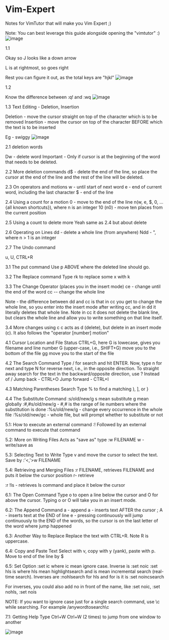 # Vim-Expert
Notes for VimTutor that will make you Vim Expert ;)


Note: You can best leverage this guide alongside opening the "vimtutor" :)
![image](https://github.com/nandishofficial/Vim-Expert/assets/70503042/ae457645-5998-449f-83de-b9c173dce074)


1.1

Okay so J looks like a down arrow

L is at rightmost, so goes right

Rest you can figure it out, as the total keys are "hjkl"
![image](https://github.com/nandishofficial/Vim-Expert/assets/70503042/1b920208-67e6-4865-9331-8a5ad1a6175c)


1.2

Know the difference between :q!<ENTER> and :wq
![image](https://github.com/nandishofficial/Vim-Expert/assets/70503042/43f633c0-a4ca-41c2-8387-328a5190fb3d)


1.3 Text Editing - Deletion, Insertion

Deletion - move the cursor straight on top of the character which is to be removed
Insertion - move the cursor on top of the character BEFORE which the text is to be inserted

Eg - swiggy
![image](https://github.com/nandishofficial/Vim-Expert/assets/70503042/9628517f-9001-4450-b183-f3ba84a6579c)


2.1 deletion words

Dw - delete word
Important - Only if cursor is at the beginning of the word that needs to be deleted.

2.2 More deletion commands
d$ - delete the end of the line, so place the cursor at the end of the line and the rest of the line will be deleted.

2.3 On operators and motions
w - until start of next word
e - end of current word, including the last character
$ - end of the line

2.4 Using a count for a motion
0 - move to the end of the line
n(w, e, $, 0, … {all known shortcuts}), where n is an integer
10 (n0) - move ten places from the current position

2.5 Using a count to delete more
Yeah same as 2.4 but about delete

2.6 Operating on Lines
dd - delete a whole line (from anywhere)
Ndd - ", where n > 1 is an integer

2.7 The Undo command

u, U, CTRL+R

3.1 The put command
Use p ABOVE where the deleted line should go.

3.2 The Replace command
Type rk to replace some x with k

3.3 The Change Operator (places you in the insert mode)
ce - change until the end of the word
cc -- change the whole line

Note - the difference between dd and cc is that in cc you get to change the whole line, so you enter into the insert mode after writing cc, and in dd it literally deletes that whole line. Note in cc it does not delete the blank line, but clears the whole line and allow you to write something on that line itself.

3.4 More changes using c
c acts as d (delete), but delete in an insert mode (c). It also follows the "operator [number] motion"

4.1 Cursor Location and File Status
CTRL+G, here G is lowecase, gives you filename and line number
G (upper-case, i.e., SHIFT+G) move you to the bottom of the file
gg move you to the start of the file

4.2 The Search Command
Type / for search and hit ENTER. Now, type n for next and type N for reverse next, i.e., in the opposite direction. To straight away search for the text in the backward/opposite direction, use ? Instead of /
Jump back - CTRL+O
Jump forward - CTRL+I

4.3 Matching Parentheses Search
Type % to find a matching ), ], or }

4.4 The Substitute Command
:s/old/new/g
s mean substitute
g mean globally
:#,#s/old/new/g - #,# is the range of lie numbers where the substitution is done
:%s/old/new/g - change every occurrence in the whole file
:%s/old/new/gc - whole file, but will prompt whether to substitute or not

5.1: How to execute an external command
:! Followed by an external command to execute that command

5.2: More on Writing Files
Acts as "save as"
type :w FILENAME
w - write/save as

5.3: Selecting Text to Write
Type v and move the cursor to select the text. Save by :'<,'>w FILENAME

5.4: Retrieving and Merging Files
:r FILENAME, retrieves FILENAME and puts it below the cursor position
r- retrieve

:r !ls - retrieves ls command and place it below the cursor


6.1: The Open Command
Type o to open a line below the cursor and O for above the cursor.
Typing o or O will take you in an insert mode.

6.2: The Append Command
a - append
a - inserts text AFTER the cursor ; A - inserts text at the END of line
e - pressing continuously will jump continuously to the END of the words, so the cursor is on the last letter of the word where jump happened

6.3: Another Way to Replace
Replace the text with CTRL+R. Note R is uppercase.

6.4: Copy and Paste Text
Select with v, copy with y (yank), paste with p.
Move to end of the line by $

6.5: Set Option
:set ic where ic mean ignore case. Inverse is :set noic
:set hls is where hls mean highlightsearch and is mean incremental search (real-time search). Inverses are :nohlsearch for hls and for is it is :set noincsearch

For inverses, you could also add no in front of the name, like :set noic, :set nohls, :set nois

NOTE: If you want to ignore case just for a single search command, use \c while searching. For example
/anywordtosearch\c


7.1: Getting Help
Type Ctrl+W Ctrl+W (2 times) to jump from one window to another

![image](https://github.com/nandishofficial/Vim-Expert/assets/70503042/a4f12f4c-d403-4e93-8439-afcce68ae9ac)



